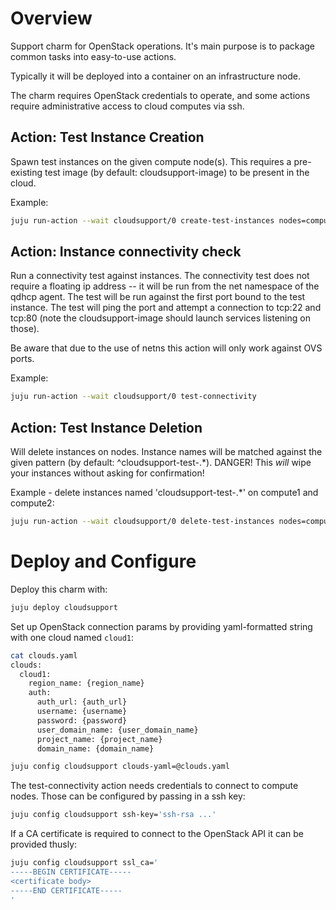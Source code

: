 # Overview

Support charm for OpenStack operations. It's main purpose is to package common tasks into easy-to-use actions. 

Typically it will be deployed into a container on an infrastructure node.

The charm requires OpenStack credentials to operate, and some actions require administrative access to cloud computes via ssh. 


## Action: Test Instance Creation

Spawn test instances on the given compute node(s). This requires a pre-existing test image (by default: cloudsupport-image) to be present in the cloud. 

Example:

```sh
juju run-action --wait cloudsupport/0 create-test-instances nodes=compute1.maas,compute2.maas vcpus=2 vnfspecs=true physnet=physnet1
```


## Action: Instance connectivity check

Run a connectivity test against instances. The connectivity test does not require a floating ip address -- it will be run from the net namespace of the qdhcp agent. The test will be run against the first port bound to the test instance. The test will ping the port and attempt a connection to tcp:22 and tcp:80 (note the cloudsupport-image should launch services listening on those). 

Be aware that due to the use of netns this action will only work against OVS ports.

Example:

```sh
juju run-action --wait cloudsupport/0 test-connectivity 
```


## Action: Test Instance Deletion

Will delete instances on nodes. Instance names will be matched against the given pattern (by default: ^cloudsupport-test-.*). DANGER! This _will_ wipe your instances without asking for confirmation!

Example - delete instances named 'cloudsupport-test-.*' on compute1 and compute2:
```sh
juju run-action --wait cloudsupport/0 delete-test-instances nodes=compute1.maas,compute2.maas

```



# Deploy and Configure

Deploy this charm with:
```sh
juju deploy cloudsupport
```
Set up OpenStack connection params by providing yaml-formatted string with one cloud named `cloud1`:

```sh
cat clouds.yaml
clouds:
  cloud1:
    region_name: {region_name}
    auth:
      auth_url: {auth_url}
      username: {username}
      password: {password}
      user_domain_name: {user_domain_name}
      project_name: {project_name}
      domain_name: {domain_name}

juju config cloudsupport clouds-yaml=@clouds.yaml
```

The test-connectivity action needs credentials to connect to compute nodes. Those can be configured by passing in a ssh key:

```sh
juju config cloudsupport ssh-key='ssh-rsa ...'
```

If a CA certificate is required to connect to the OpenStack API it can be provided thusly:

```sh
juju config cloudsupport ssl_ca='
-----BEGIN CERTIFICATE-----
<certificate body>
-----END CERTIFICATE-----
'
```
